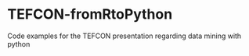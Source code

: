 TEFCON-fromRtoPython
====================

Code examples for the TEFCON presentation regarding data mining with python
